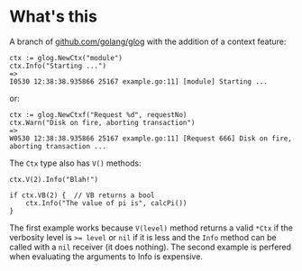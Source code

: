 What's this
===========

A branch of [github.com/golang/glog](https://github.com/golang/glog)
with the addition of a context feature:

    ctx := glog.NewCtx("module")
    ctx.Info("Starting ...")
    =>
    I0530 12:38:38.935866 25167 example.go:11] [module] Starting ...

or:

    ctx := glog.NewCtxf("Request %d", requestNo)
    ctx.Warn("Disk on fire, aborting transaction")
    =>
    W0530 12:38:38.935866 25167 example.go:11] [Request 666] Disk on fire, aborting transaction ...

The `Ctx` type also has `V()` methods:

    ctx.V(2).Info("Blah!")
    
    if ctx.VB(2) {  // VB returns a bool
        ctx.Info("The value of pi is", calcPi())
    }

The first example works because `V(level)` method returns a valid
`*Ctx` if the verbosity level is `>= level` or `nil` if it is less and
the `Info` method can be called with a `nil` receiver (it does nothing).
The second example is perfered when evaluating the arguments to Info
is expensive.


